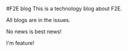 #F2E blog
This is a technology blog about F2E.


All blogs are in the issues.


No news is best news!

I'm feature!

